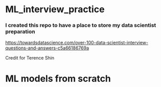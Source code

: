 # ML_interview_practice
### I created this repo to have a place to store my data scientist preparation

https://towardsdatascience.com/over-100-data-scientist-interview-questions-and-answers-c5a66186769a

Credit for Terence Shin

# ML models from scratch

